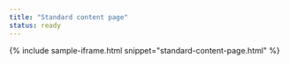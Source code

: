 ```yaml
---
title: "Standard content page"
status: ready
---
```


{% include sample-iframe.html snippet="standard-content-page.html" %}
